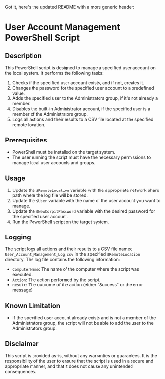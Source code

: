Got it, here's the updated README with a more generic header:

# User Account Management PowerShell Script

## Description
This PowerShell script is designed to manage a specified user account on the local system. It performs the following tasks:

1. Checks if the specified user account exists, and if not, creates it.
2. Changes the password for the specified user account to a predefined value.
3. Adds the specified user to the Administrators group, if it's not already a member.
4. Disables the built-in Administrator account, if the specified user is a member of the Administrators group.
5. Logs all actions and their results to a CSV file located at the specified remote location.

## Prerequisites
- PowerShell must be installed on the target system.
- The user running the script must have the necessary permissions to manage local user accounts and groups.

## Usage
1. Update the `$RemoteLocation` variable with the appropriate network share path where the log file will be stored.
2. Update the `$User` variable with the name of the user account you want to manage.
3. Update the `$NewCorpitPassword` variable with the desired password for the specified user account.
4. Run the PowerShell script on the target system.

## Logging
The script logs all actions and their results to a CSV file named `User_Account_Management_Log.csv` in the specified `$RemoteLocation` directory. The log file contains the following information:
- `ComputerName`: The name of the computer where the script was executed.
- `Action`: The action performed by the script.
- `Result`: The outcome of the action (either "Success" or the error message).

## Known Limitation 
- If the specified user account already exists and is not a member of the Administrators group, the script will not be able to add the user to the Administrators group.

## Disclaimer
This script is provided as-is, without any warranties or guarantees. It is the responsibility of the user to ensure that the script is used in a secure and appropriate manner, and that it does not cause any unintended consequences.
